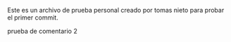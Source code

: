 Este es un archivo de prueba personal creado por tomas nieto para probar el primer commit.

prueba de comentario 2